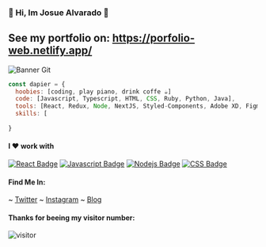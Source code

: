 ### 💫 Hi, Im Josue Alvarado 💫

## See my portfolio on: https://porfolio-web.netlify.app/
![Banner Git](https://user-images.githubusercontent.com/62907111/165419371-3a7e5444-c427-4505-87ce-ab5a8f656913.png)
```js
const dapier = {
  hoobies: [coding, play piano, drink coffe ☕]
  code: [Javascript, Typescript, HTML, CSS, Ruby, Python, Java],
  tools: [React, Redux, Node, NextJS, Styled-Components, Adobe XD, Figma],
  skills: [
 
} 
```



#### I ❤️ work with

[![React Badge](https://img.shields.io/badge/-React-61DBFB?style=for-the-badge&labelColor=black&logo=react&logoColor=61DBFB)](#) [![Javascript Badge](https://img.shields.io/badge/-Javascript-F0DB4F?style=for-the-badge&labelColor=black&logo=javascript&logoColor=F0DB4F)](#) [![Nodejs Badge](https://img.shields.io/badge/-Nodejs-3C873A?style=for-the-badge&labelColor=black&logo=node.js&logoColor=3C873A)](#) [![CSS Badge](https://img.shields.io/badge/-css3-2965f1?style=for-the-badge&labelColor=black&logo=css3&logoColor=264de4)](#)


#### Find Me In:
~ [Twitter](https://twitter.com/drawdapier)
~ [Instagram](https://www.instagram.com/dapiers/)
~ [Blog](https://kaanbalcat.vercel.app/)

#### Thanks for beeing my visitor number:

![visitor](https://visitor-badge.glitch.me/badge?page_id=Dapier.Dapier)

